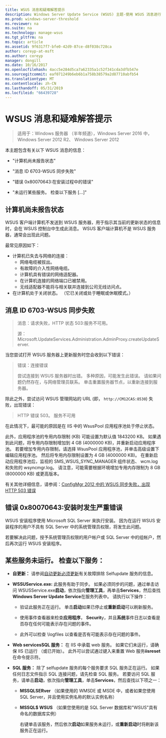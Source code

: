 ```yaml
---
title: WSUS 消息和疑难解答提示
description: Windows Server Update Service (WSUS) 主题-使用 WSUS 消息进行故障排除
ms.prod: windows-server-threshold
ms.reviewer: na
ms.suite: na
ms.technology: manage-wsus
ms.tgt_pltfrm: na
ms.topic: article
ms.assetid: 9f6317f7-bfe0-42d9-87ce-d8f038c728ca
author: coreyp-at-msft
ms.author: coreyp
manager: dongill
ms.date: 10/16/2017
ms.openlocfilehash: 4acc5e284d5ca7a62335a1c52f341cda3dfb547e
ms.sourcegitcommit: eaf071249b6eb6b1a758b38579a2d87710abfb54
ms.translationtype: MT
ms.contentlocale: zh-CN
ms.lasthandoff: 05/31/2019
ms.locfileid: "66439728"
---
```

# <a name="wsus-messages-and-troubleshooting-tips"></a>WSUS 消息和疑难解答提示

>适用于：Windows 服务器 （半年频道），Windows Server 2016 中，Windows Server 2012 R2、 Windows Server 2012

本主题包含有关以下 WSUS 消息的信息：

-   "计算机尚未报告状态"

-   "消息 ID 6703-WSUS 同步失败"

-   "错误 0x80070643:在安装过程中的错误"

-   "未运行某些服务。 检查以下服务 [...]"

## <a name="computer-has-not-reported-status"></a>计算机尚未报告状态
WSUS 客户端计算机不发送到 WSUS 服务器，用于指示其当前的更新状态的信息时，会在 WSUS 控制台中生成此消息。 WSUS 客户端计算机不是 WSUS 服务器，通常会出现此问题。

最常见原因如下：

-   计算机已失去与网络的连接：
    -   网络电缆被拔出。
    -   有故障的介入性网络电缆。
    -   计算机具有错误的网络适配器。
    -   在计算机连接的网络端口已被禁用。
    -   无线适配器不能将与相关联并连接到公司无线访问点。
-   在计算机处于关闭状态。 （它已关闭或处于睡眠或休眠模式。）

## <a name="message-id-6703---wsus-synchronization-failed"></a>消息 ID 6703-WSUS 同步失败
> 消息：请求失败，HTTP 状态 503:服务不可用。
> 
> 源：Microsoft.UpdateServices.Administration.AdminProxy.createUpdateServer.

当您尝试打开 WSUS 服务器上更新服务时您会收到以下错误：

> 错误：连接错误
> 
> 尝试连接到 WSUS 服务器时出错。 多种原因，可能发生此错误。 请如果问题仍然存在，与网络管理员联系。 单击重置服务器节点，以重新连接到服务器。

除此之外，尝试访问 WSUS 管理网站的 URL (即， `http://CM12CAS:8530`) 失败，出现错误：

> HTTP 错误 503。 服务不可用

在此情况下，最可能的原因是在 IIS 中的 WsusPool 应用程序池处于停止状态。

此外，应用程序池的专用内存限制 (KB) 可能设置为默认值 1843200 KB。 如果遇到此问题，将专用内存限制增加到 4 GB (4000000 KB)，并重新启动应用程序池。 若要增加专用内存限制，请选择 WsusPool 应用程序池，并单击高级设置下编辑应用程序池。 然后将专用内存限制设置为 4 GB (4000000 KB)。 在重新启动应用程序池后，监视的 SMS_WSUS_SYNC_MANAGER 组件状态、 wcm.log 和失败的 wsyncmgr.log。 请注意，可能需要根据环境增加专用内存限制为 8 GB (8000000 KB) 或更高版本。

有关其他详细信息，请参阅：[ConfigMgr 2012 中的 WSUS 同步失败，出现 HTTP 503 错误](http://blogs.technet.com/b/sus/archive/2015/03/23/configmgr-2012-support-tip-wsus-sync-fails-with-http-503-errors.aspx)

## <a name="error-0x80070643-fatal-error-during-installation"></a>错误 0x80070643:安装时发生严重错误
WSUS 安装程序使用 Microsoft SQL Server 来执行安装。 因为在运行 WSUS 安装程序的用户不具有 SQL Server 中的系统管理员权限，将发生此问题。

若要解决此问题，授予系统管理员权限的用户帐户或 SQL Server 中的组帐户，然后再次运行 WSUS 安装程序。

## <a name="some-services-are-not-running-check-the-following-services"></a>某些服务未运行。 检查以下服务：

- **自更新：** 请参阅[自动更新必须更新](https://technet.microsoft.com/library/cc708554(v=ws.10).aspx)有关故障排除 Selfupdate 服务的信息。

- **WSSUService.exe:** 此服务有助于同步。 如果必须同步的问题，通过单击访问 WSUSService.exe**启动**，依次指向**管理工具**，再单击**Services**，然后查找**Windows Server Update Service**在服务列表中。 请执行以下操作：
    
    -   验证此服务正在运行。 单击**启动**如果已停止或**重新启动**可以刷新服务。
    
    -   使用事件查看器来检查**应用程序**， **Securit**y，并且**系统**事件日志以查看是否存在任何可能表示存在问题的事件。
    
    -   此外可以检查 <wsusinstallationfolder>\logfiles 以查看是否有可能表示存在问题的事件。

- **Web servicesSQL 服务：** 在 IIS 中承载 web 服务。 如果它们未运行，请确保 IIS 已运行 （或已开始）。 此外可以尝试通过键入来重置 Web 服务**iisreset**在命令提示符。

- **SQL 服务：** 除了 selfupdate 服务的每个服务要求 SQL 服务正在运行。 如果任何日志文件指示 SQL 连接问题，请先检查 SQL 服务。 若要访问 SQL 服务，请单击**启动**，依次指向**管理工具**，单击**Services**，然后查找以下项之一：
    
  - **MSSQLSERver** （如果使用的 WMSDE 或 MSDE 中，或者如果您使用 SQL Server，并且使用实例名称的默认实例名称）
    
  - **MSSQL$ WSUS** （如果您使用的是 SQL Server 数据库和"WSUS"具有命名的数据库实例）
    
    右键单击该服务，然后依次**启动**如果服务未运行，或**重新启动**时将刷新该服务正在运行。
